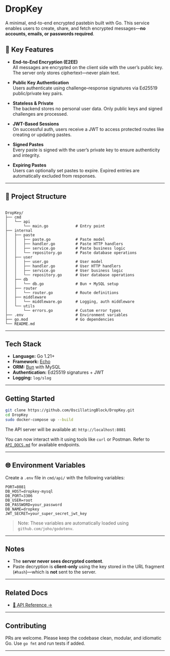 
# DropKey

A minimal, end-to-end encrypted pastebin built with Go. This service enables users to create, share, and fetch encrypted messages—**no accounts, emails, or passwords required**.

## 🔐 Key Features

- **End-to-End Encryption (E2EE)**  
  All messages are encrypted on the client side with the user’s public key. The server only stores ciphertext—never plain text.

- **Public Key Authentication**  
  Users authenticate using challenge–response signatures via Ed25519 public/private key pairs.

- **Stateless & Private**  
  The backend stores no personal user data. Only public keys and signed challenges are processed.

- **JWT-Based Sessions**  
  On successful auth, users receive a JWT to access protected routes like creating or updating pastes.

- **Signed Pastes**  
  Every paste is signed with the user’s private key to ensure authenticity and integrity.

- **Expiring Pastes**  
  Users can optionally set pastes to expire. Expired entries are automatically excluded from responses.

---

## 📁 Project Structure

```

DropKey/
├── cmd
│   └── api
│       └── main.go            # Entry point
├── internal
│   ├── paste
│   │   ├── paste.go           # Paste model
│   │   ├── handler.go         # Paste HTTP handlers
│   │   ├── service.go         # Paste business logic
│   │   └── repository.go      # Paste database operations
│   ├── user
│   │   ├── user.go            # User model
│   │   ├── handler.go         # User HTTP handlers
│   │   ├── service.go         # User business logic
│   │   └── repository.go      # User database operations
│   ├── db
│   │   └── db.go              # Bun + MySQL setup
│   ├── router
│   │   └── router.go          # Route definitions
│   ├── middleware
│   │   └── middleware.go      # Logging, auth middleware
│   └── utils
│       └── errors.go          # Custom error types
├── .env                       # Environment variables
├── go.mod                     # Go dependencies
└── README.md

````

---

## Tech Stack

- **Language:** Go 1.21+
- **Framework:** [Echo](https://echo.labstack.com)
- **ORM:** [Bun](https://bun.uptrace.dev) with MySQL
- **Authentication:** Ed25519 signatures + JWT
- **Logging:** `log/slog`

---

## Getting Started

```bash
git clone https://github.com/OscillatingBlock/DropKey.git
cd DropKey
sudo docker-compose up --build
````

The API server will be available at:
`http://localhost:8081`

You can now interact with it using tools like `curl` or Postman. Refer to [`API_DOCS.md`](./API_DOCS.md) for available endpoints.

---

## 🌐 Environment Variables

Create a `.env` file in `cmd/api/` with the following variables:

```env
PORT=8081
DB_HOST=dropkey-mysql
DB_PORT=3306
DB_USER=root
DB_PASSWORD=your_password
DB_NAME=dropkey
JWT_SECRET=your_super_secret_jwt_key
```

> Note: These variables are automatically loaded using `github.com/joho/godotenv`.

---

## Notes

* The **server never sees decrypted content**.
* Paste decryption is **client-only** using the key stored in the URL fragment (`#hash`)—which is **not** sent to the server.

---

## Related Docs

* [📄 API Reference →](./API_DOCS.md)

---

## Contributing

PRs are welcome. Please keep the codebase clean, modular, and idiomatic Go. Use `go fmt` and run tests if added.

---
